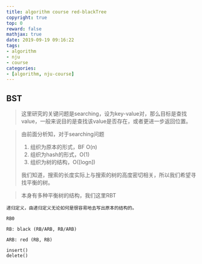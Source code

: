 ```yaml
---
title: algorithm course red-blackTree
copyright: true
top: 0
reward: false
mathjax: true
date: 2019-09-19 09:16:22
tags:
- algorithm
- nju
- course
categories:
- [algorithm, nju-course]
---
```

## BST

> 这里研究的关键问题是searching，设为key-value对，那么目标是查找value，一般来说目的是查找该value是否存在，或者更进一步返回位置。



> 由前面分析知，对于searching问题
>
> 1. 组织为原本的形式，BF O(n)
> 2. 组织为hash的形式，O(1)
> 3. 组织为树的结构，O([logn])
>
> 我们知道，搜索的长度实际上与搜索的树的高度密切相关，所以我们希望寻找平衡的树。



> 本身有多种平衡树的结构，我们这里RBT



```
递归定义，由递归定义无论如何是很容易地去写出原本的结构的。

RB0

RB: black (RB/ARB, RB/ARB)

ARB: red (RB, RB)

insert()
delete()
```